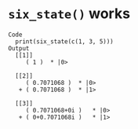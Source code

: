 # `six_state()` works

    Code
      print(six_state(c(1, 3, 5)))
    Output
      [[1]]
         ( 1 )	* |0> 
      
      [[2]]
         ( 0.7071068 )	* |0> 
       + ( 0.7071068 )	* |1> 
      
      [[3]]
         ( 0.7071068+0i )	* |0> 
       + ( 0+0.7071068i )	* |1> 
      

